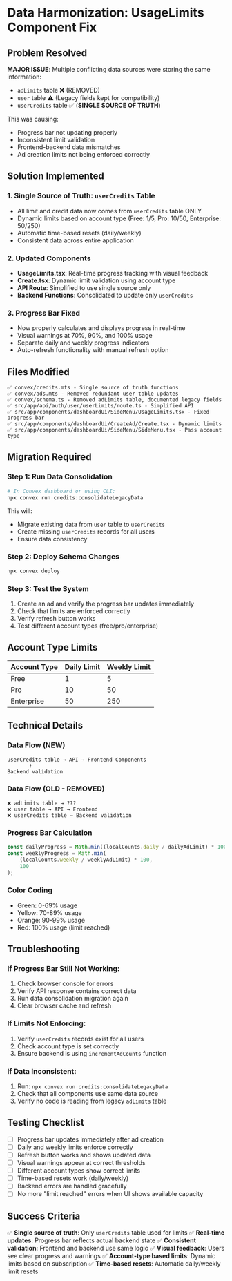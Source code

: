 # Data Harmonization: UsageLimits Component Fix

## Problem Resolved

**MAJOR ISSUE**: Multiple conflicting data sources were storing the same information:

- `adLimits` table ❌ (REMOVED)
- `user` table ⚠️ (Legacy fields kept for compatibility)
- `userCredits` table ✅ (**SINGLE SOURCE OF TRUTH**)

This was causing:

- Progress bar not updating properly
- Inconsistent limit validation
- Frontend-backend data mismatches
- Ad creation limits not being enforced correctly

## Solution Implemented

### 1. **Single Source of Truth: `userCredits` Table**

- All limit and credit data now comes from `userCredits` table ONLY
- Dynamic limits based on account type (Free: 1/5, Pro: 10/50, Enterprise: 50/250)
- Automatic time-based resets (daily/weekly)
- Consistent data across entire application

### 2. **Updated Components**

- **UsageLimits.tsx**: Real-time progress tracking with visual feedback
- **Create.tsx**: Dynamic limit validation using account type
- **API Route**: Simplified to use single source only
- **Backend Functions**: Consolidated to update only `userCredits`

### 3. **Progress Bar Fixed**

- Now properly calculates and displays progress in real-time
- Visual warnings at 70%, 90%, and 100% usage
- Separate daily and weekly progress indicators
- Auto-refresh functionality with manual refresh option

## Files Modified

```
✅ convex/credits.mts - Single source of truth functions
✅ convex/ads.mts - Removed redundant user table updates
✅ convex/schema.ts - Removed adLimits table, documented legacy fields
✅ src/app/api/auth/user/userLimits/route.ts - Simplified API
✅ src/app/components/dashboardUi/SideMenu/UsageLimits.tsx - Fixed progress bar
✅ src/app/components/dashboardUi/CreateAd/Create.tsx - Dynamic limits
✅ src/app/components/dashboardUi/SideMenu/SideMenu.tsx - Pass account type
```

## Migration Required

### Step 1: Run Data Consolidation

```bash
# In Convex dashboard or using CLI:
npx convex run credits:consolidateLegacyData
```

This will:

- Migrate existing data from `user` table to `userCredits`
- Create missing `userCredits` records for all users
- Ensure data consistency

### Step 2: Deploy Schema Changes

```bash
npx convex deploy
```

### Step 3: Test the System

1. Create an ad and verify the progress bar updates immediately
2. Check that limits are enforced correctly
3. Verify refresh button works
4. Test different account types (free/pro/enterprise)

## Account Type Limits

| Account Type | Daily Limit | Weekly Limit |
| ------------ | ----------- | ------------ |
| Free         | 1           | 5            |
| Pro          | 10          | 50           |
| Enterprise   | 50          | 250          |

## Technical Details

### Data Flow (NEW)

```
userCredits table → API → Frontend Components
       ↑
Backend validation
```

### Data Flow (OLD - REMOVED)

```
❌ adLimits table → ???
❌ user table → API → Frontend
❌ userCredits table → Backend validation
```

### Progress Bar Calculation

```typescript
const dailyProgress = Math.min((localCounts.daily / dailyAdLimit) * 100, 100);
const weeklyProgress = Math.min(
	(localCounts.weekly / weeklyAdLimit) * 100,
	100
);
```

### Color Coding

- Green: 0-69% usage
- Yellow: 70-89% usage
- Orange: 90-99% usage
- Red: 100% usage (limit reached)

## Troubleshooting

### If Progress Bar Still Not Working:

1. Check browser console for errors
2. Verify API response contains correct data
3. Run data consolidation migration again
4. Clear browser cache and refresh

### If Limits Not Enforcing:

1. Verify `userCredits` records exist for all users
2. Check account type is set correctly
3. Ensure backend is using `incrementAdCounts` function

### If Data Inconsistent:

1. Run: `npx convex run credits:consolidateLegacyData`
2. Check that all components use same data source
3. Verify no code is reading from legacy `adLimits` table

## Testing Checklist

- [ ] Progress bar updates immediately after ad creation
- [ ] Daily and weekly limits enforce correctly
- [ ] Refresh button works and shows updated data
- [ ] Visual warnings appear at correct thresholds
- [ ] Different account types show correct limits
- [ ] Time-based resets work (daily/weekly)
- [ ] Backend errors are handled gracefully
- [ ] No more "limit reached" errors when UI shows available capacity

## Success Criteria

✅ **Single source of truth**: Only `userCredits` table used for limits
✅ **Real-time updates**: Progress bar reflects actual backend state
✅ **Consistent validation**: Frontend and backend use same logic
✅ **Visual feedback**: Users see clear progress and warnings
✅ **Account-type based limits**: Dynamic limits based on subscription
✅ **Time-based resets**: Automatic daily/weekly limit resets
